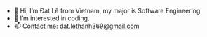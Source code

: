 - 👋 Hi, I’m Đạt Lê from Vietnam, my major is Software Engineering
- 👀 I’m interested in coding.
- 📫 Contact me: dat.lethanh369@gmail.com
